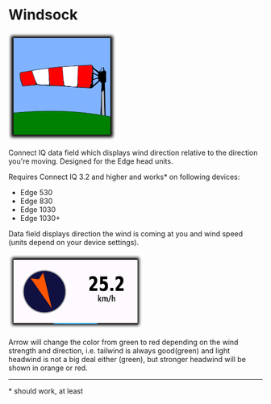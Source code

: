 # Windsock

![](windsock.png) 

Connect IQ data field which displays wind direction relative to the direction you're moving. Designed for the Edge head units.

Requires Connect IQ 3.2 and higher and works* on following devices:
 
  - Edge 530
  - Edge 830
  - Edge 1030
  - Edge 1030+

Data field displays direction the wind is coming at you and wind speed (units depend on your device settings).

![](data_field.png)

Arrow will change the color from green to red depending on the wind strength and direction, i.e. tailwind is always good(green) and light headwind is not a big deal either (green), but stronger headwind will be shown in orange or red.

-----
\* should work, at least
